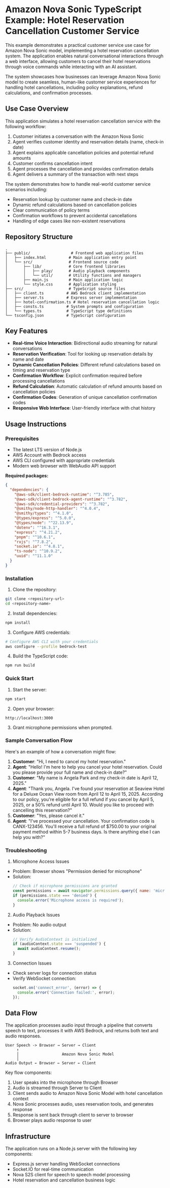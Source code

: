 # Amazon Nova Sonic TypeScript Example: Hotel Reservation Cancellation Customer Service

This example demonstrates a practical customer service use case for Amazon Nova Sonic model, implementing a hotel reservation cancellation system. The application enables natural conversational interactions through a web interface, allowing customers to cancel their hotel reservations through voice commands while interacting with an AI assistant.

The system showcases how businesses can leverage Amazon Nova Sonic model to create seamless, human-like customer service experiences for handling hotel cancellations, including policy explanations, refund calculations, and confirmation processes.

## Use Case Overview

This application simulates a hotel reservation cancellation service with the following workflow:

1. Customer initiates a conversation with the Amazon Nova Sonic
2. Agent verifies customer identity and reservation details (name, check-in date)
3. Agent explains applicable cancellation policies and potential refund amounts
4. Customer confirms cancellation intent
5. Agent processes the cancellation and provides confirmation details
6. Agent delivers a summary of the transaction with next steps

The system demonstrates how to handle real-world customer service scenarios including:
- Reservation lookup by customer name and check-in date
- Dynamic refund calculations based on cancellation policies
- Clear communication of policy terms
- Confirmation workflows to prevent accidental cancellations
- Handling of edge cases like non-existent reservations

## Repository Structure
```
.
├── public/                  # Frontend web application files
│   ├── index.html          # Main application entry point
│   └── src/                # Frontend source code
│       ├── lib/            # Core frontend libraries
│       │   ├── play/       # Audio playback components
│       │   └── util/       # Utility functions and managers
│       ├── main.js         # Main application logic
│       └── style.css       # Application styling
├── src/                    # TypeScript source files
│   ├── client.ts          # AWS Bedrock client implementation
│   ├── server.ts          # Express server implementation
│   ├── hotel-confirmation.ts # Hotel reservation cancellation logic
│   ├── consts.ts          # System prompts and configuration
│   └── types.ts           # TypeScript type definitions
└── tsconfig.json          # TypeScript configuration
```

## Key Features

- **Real-time Voice Interaction**: Bidirectional audio streaming for natural conversations
- **Reservation Verification**: Tool for looking up reservation details by name and date
- **Dynamic Cancellation Policies**: Different refund calculations based on timing and reservation type
- **Confirmation Workflow**: Explicit confirmation required before processing cancellations
- **Refund Calculation**: Automatic calculation of refund amounts based on cancellation policies
- **Confirmation Codes**: Generation of unique cancellation confirmation codes
- **Responsive Web Interface**: User-friendly interface with chat history

## Usage Instructions

### Prerequisites
- The latest LTS version of Node.js
- AWS Account with Bedrock access
- AWS CLI configured with appropriate credentials
- Modern web browser with WebAudio API support

**Required packages:**

```json
{
  "dependencies": {
    "@aws-sdk/client-bedrock-runtime": "^3.785",
    "@aws-sdk/client-bedrock-agent-runtime": "^3.782",
    "@aws-sdk/credential-providers": "^3.782",
    "@smithy/node-http-handler": "^4.0.4",
    "@smithy/types": "^4.1.0",
    "@types/express": "^5.0.0",
    "@types/node": "^22.13.9",
    "dotenv": "^16.3.1",
    "express": "^4.21.2",
    "pnpm": "^10.6.1",
    "rxjs": "^7.8.2",
    "socket.io": "^4.8.1",
    "ts-node": "^10.9.2",
    "uuid": "^11.1.0"
  }
}
```

### Installation
1. Clone the repository:
```bash
git clone <repository-url>
cd <repository-name>
```

2. Install dependencies:
```bash
npm install
```

3. Configure AWS credentials:
```bash
# Configure AWS CLI with your credentials
aws configure --profile bedrock-test
```

4. Build the TypeScript code:
```bash
npm run build
```

### Quick Start
1. Start the server:
```bash
npm start
```

2. Open your browser:
```
http://localhost:3000
```

3. Grant microphone permissions when prompted.

### Sample Conversation Flow

Here's an example of how a conversation might flow:

1. **Customer**: "Hi, I need to cancel my hotel reservation."
2. **Agent**: "Hello! I'm here to help you cancel your hotel reservation. Could you please provide your full name and check-in date?"
3. **Customer**: "My name is Angela Park and my check-in date is April 12, 2025."
4. **Agent**: "Thank you, Angela. I've found your reservation at Seaview Hotel for a Deluxe Ocean View room from April 12 to April 15, 2025. According to our policy, you're eligible for a full refund if you cancel by April 5, 2025, or a 50% refund until April 10. Would you like to proceed with cancelling this reservation?"
5. **Customer**: "Yes, please cancel it."
6. **Agent**: "I've processed your cancellation. Your confirmation code is CANX-123456. You'll receive a full refund of $750.00 to your original payment method within 5-7 business days. Is there anything else I can help you with?"

### Troubleshooting
1. Microphone Access Issues
- Problem: Browser shows "Permission denied for microphone"
- Solution: 
  ```javascript
  // Check if microphone permissions are granted
  const permissions = await navigator.permissions.query({ name: 'microphone' });
  if (permissions.state === 'denied') {
    console.error('Microphone access is required');
  }
  ```

2. Audio Playback Issues
- Problem: No audio output
- Solution:
  ```javascript
  // Verify AudioContext is initialized
  if (audioContext.state === 'suspended') {
    await audioContext.resume();
  }
  ```

3. Connection Issues
- Check server logs for connection status
- Verify WebSocket connection:
  ```javascript
  socket.on('connect_error', (error) => {
    console.error('Connection failed:', error);
  });
  ```

## Data Flow
The application processes audio input through a pipeline that converts speech to text, processes it with AWS Bedrock, and returns both text and audio responses.

```ascii
User Speech -> Browser → Server → Client
     ↑                               ↓
     │                   Amazon Nova Sonic Model
     │                               ↓
Audio Output ← Browser ← Server ← Client
```

Key flow components:
1. User speaks into the microphone through Browser
2. Audio is streamed through Server to Client
3. Client sends audio to Amazon Nova Sonic Model with hotel cancellation context
4. Nova Sonic processes audio, uses reservation tools, and generates response
5. Response is sent back through client to server to browser
6. Browser plays audio response to user

## Infrastructure
The application runs on a Node.js server with the following key components:

- Express.js server handling WebSocket connections
- Socket.IO for real-time communication
- Nova S2S client for speech to speech model processing
- Hotel reservation and cancellation business logic
